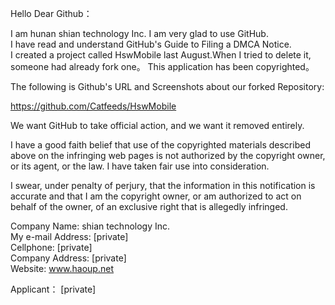 Hello Dear Github：

I am hunan shian technology Inc. I am very glad to use GitHub.  
I have read and understand GitHub's Guide to Filing a DMCA Notice.  
I created a project called HswMobile last August.When I tried to delete it, someone had already fork one。
This application has been copyrighted。  

The following is Github's URL and Screenshots about our forked Repository:

https://github.com/Catfeeds/HswMobile

We want GitHub to take official action, and we want it removed entirely.

I have a good faith belief that use of the copyrighted materials described above on the infringing web pages is not authorized by the copyright owner, or its agent, or the law. I have taken fair use into consideration. 

I swear, under penalty of perjury, that the information in this notification is accurate and that I am the copyright owner, or am authorized to act on behalf of the owner, of an exclusive right that is allegedly infringed.

Company Name: shian technology Inc.  
My e-mail Address: [private]  
Cellphone: [private]  
Company Address: [private]  
Website: www.haoup.net

Applicant： [private]

